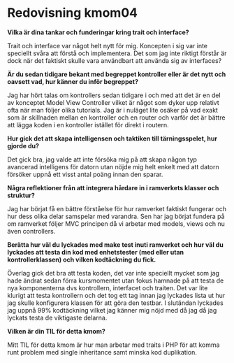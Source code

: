 ---
---
Redovisning kmom04
=========================

__Vilka är dina tankar och funderingar kring trait och interface?__

Trait och interface var något helt nytt för mig. Koncepten i sig var inte speciellt svåra att förstå och implementera. Det som jag inte riktigt förstår är dock när det faktiskt skulle vara användbart att använda sig av interfaces?

__Är du sedan tidigare bekant med begreppet kontroller eller är det nytt och oavsett vad, hur känner du inför begreppet?__

Jag har hört talas om kontrollers sedan tidigare i och med att det är en del av konceptet Model View Controller vilket är något som dyker upp relativt ofta när man följer olika tutorials. Jag är i nuläget lite osäker på vad exakt som är skillnaden mellan en kontroller och en router och varför det är bättre att lägga koden i en kontroller istället för direkt i routern.

__Hur gick det att skapa intelligensen och taktiken till tärningsspelet, hur gjorde du?__

Det gick bra, jag valde att inte försöka mig på att skapa någon typ avancerad intelligens för datorn utan nöjde mig helt enkelt med att datorn försöker uppnå ett visst antal poäng innan den sparar.

__Några reflektioner från att integrera hårdare in i ramverkets klasser och struktur?__

Jag har börjat få en bättre förståelse för hur ramverket faktiskt fungerar och hur dess olika delar samspelar med varandra. Sen har jag börjat fundera på om ramverket följer MVC principen då vi arbetar med models, views och nu även controllers.

__Berätta hur väl du lyckades med make test inuti ramverket och hur väl du lyckades att testa din kod med enhetstester (med eller utan kontrollerklassen) och vilken kodtäckning du fick.__

Överlag gick det bra att testa koden, det var inte speciellt mycket som jag hade ändrat sedan förra kursmomentet utan fokus hamnade på att testa de nya komponenterna dvs kontrollern, interfacet och traiten. Det var lite klurigt att testa kontrollern och det tog ett tag innan jag lyckades lista ut  hur jag skulle konfigurera klassen för att göra den testbar. I slutändan lyckades jag uppnå 99% kodtäckning vilket jag känner mig nöjd med då jag då jag lyckats testa de viktigaste delarna.

__Vilken är din TIL för detta kmom?__

Mitt TIL för detta kmom är hur man arbetar med traits i PHP för att komma runt problem med single inheritance samt minska kod duplikation.
